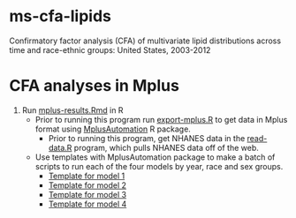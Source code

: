 # ms-cfa-lipids
Confirmatory factor analysis (CFA) of multivariate lipid distributions across time and race-ethnic groups: United States, 2003-2012

# CFA analyses in Mplus

1. Run [mplus-results.Rmd](mplus-results.Rmd) in R
    - Prior to running this program run [export-mplus.R](export-mplus.R) to get data in Mplus format using [MplusAutomation](https://cran.r-project.org/web/packages/MplusAutomation/index.html) R package.
        - Prior to running this program, get NHANES data in the [read-data.R](read-data.R) program, which pulls NHANES data off of the web.
    - Use templates with MplusAutomation package to make a batch of scripts to run each of the four models by year, race and sex groups.
        - [Template for model 1](mplus/compare-years-template/template_m1.txt)
        - [Template for model 2](mplus/compare-years-template/template_m2.txt)
        - [Template for model 3](mplus/compare-years-template/template_m3.txt)
        - [Template for model 4](mplus/compare-years-template/template_m4.txt)
    
